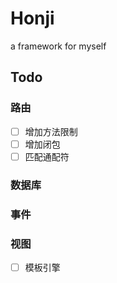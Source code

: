 # Honji
a framework for myself

## Todo
### 路由
- [ ] 增加方法限制
- [ ] 增加闭包
- [ ] 匹配通配符

### 数据库

### 事件

### 视图
- [ ] 模板引擎



